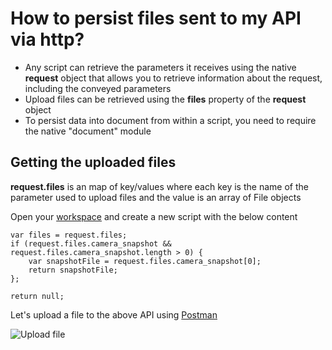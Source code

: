 # How to persist files sent to my API via http?

- Any script can retrieve the parameters it receives using the native **request** object that allows you to retrieve information about the request, including the conveyed parameters
- Upload files can be retrieved using the **files** property of the **request** object
- To persist data into document from within a script, you need to require the native "document" module

## Getting the uploaded files

**request.files** is an map of key/values where each key is the name of the parameter used to upload files and the value is an array of File objects

Open your [workspace](https://www.scriptr.io/workspace) and create a new script with the below content
```
var files = request.files;
if (request.files.camera_snapshot && request.files.camera_snapshot.length > 0) {
    var snapshotFile = request.files.camera_snapshot[0];
    return snapshotFile;
};

return null;
```
 
Let's upload a file to the above API using [Postman](https://www.getpostman.com/)

![Upload file](./images/get_file.png)


